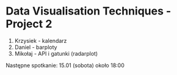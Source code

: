 # Data Visualisation Techniques - Project 2

1. Krzysiek - kalendarz
2. Daniel - barploty
3. Mikołaj - API i gatunki (radarplot)

Następne spotkanie: 15.01 (sobota) około 18:00
